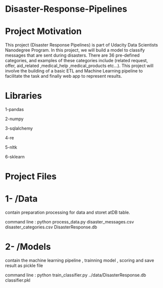 # Disaster-Response-Pipelines
# Project Motivation
This project (Disaster Response Pipelines) is part of Udacity Data Scientists Nanodegree Program.
In this project, we will build a model to classify messages that are sent during disasters. There are 36 pre-defined categories, and examples of these categories include (related	request,	offer,	aid_related	,medical_help	,medical_products etc...).
This project will involve the building of a basic ETL and Machine Learning pipeline to facilitate the task and finally web app to represent results. 

# Libraries
1-pandas

2-numpy

3-sqlalchemy

4-re

5-nltk

6-sklearn

# Project Files
# 1- /Data
contain preparation processing for data and storet atDB table.

command line : python process_data.py disaster_messages.csv disaster_categories.csv DisasterResponse.db

# 2- /Models
contain the machine learning pipeline , trainning model , scoring and save result as pickle file

command line : python train_classifier.py ../data/DisasterResponse.db classifier.pkl

